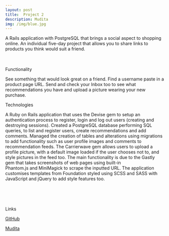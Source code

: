 ```yaml
---
layout: post
title:  Project 2 
description: Mudita
img: /img/blue.jpg
---
```


A Rails application with PostgreSQL that brings a social aspect to shopping online.
An individual five-day project that allows you to share links to products you think would suit a friend.

<div class="img_row">
	<img class="col one" src="{{ site.baseurl }}/img/portfolio/MuditaHome.png" alt="" title="example image"/>
	<img class="col one" src="{{ site.baseurl }}/img/portfolio/MuditaUser.png" alt="" title="example image"/>
	<img class="col one" src="{{ site.baseurl }}/img/portfolio/MuditaInbox.png" alt="" title="example image"/>
</div>
<div class="img_row">
  <img class="col one" src="{{ site.baseurl }}/img/portfolio/MuditaWelcome.png" alt="" title="example image"/>
  <img class="col one" src="{{ site.baseurl }}/img/portfolio/MuditaRec.png" alt="" title="example image"/>
  <img class="col one" src="{{ site.baseurl }}/img/portfolio/MuditaInbox2.png" alt="" title="example image"/>
</div>
<div class="col three caption">
</div>
  Functionality

  See something that would look great on a friend. Find a username paste in a product page URL. Send and check your Inbox too to see what recommendations you have and upload a picture wearing your new purchase.
<div class="img_row">
	<img class="col three" src="{{ site.baseurl }}/img/portfolio/MuditaWelcome.png" alt="" title="example image"/>
</div>
<div class="col three caption">
	
</div>
Technologies 

A Ruby on Rails application that uses the Devise gem to setup an authentication process to register, login and log out users (creating and destroying sessions). Created a PostgreSQL database performing SQL queries, to list and register users, create recommendations and add comments. Managed the creation of tables and alterations using migrations to add functionality such as user profile images and comments to recommendation feeds. The Carrierwave gem allows users to upload a profile picture, with a default image loaded if the user chooses not to, and style pictures in the feed too. The main functionality is due to the Gastly gem that takes screenshots of web pages using built-in Phantom.js and MiniMagick to scrape the inputted URL. The application customises templates from Foundation styled using SCSS and SASS with JavaScript and jQuery to add style features too.


<!-- <div class="img_row">
	<img class="col two" src="{{ site.baseurl }}/img/6.jpg" alt="" title="example image"/>
	<img class="col one" src="{{ site.baseurl }}/img/11.jpg" alt="" title="example image"/>
</div>
<div class="col three caption">
</div> -->


<br/><br/><br/>


Links

[GitHub](https://github.com/RosannaRossington/wdi-project-2)

[Mudita](https://the-mudita.herokuapp.com/)
